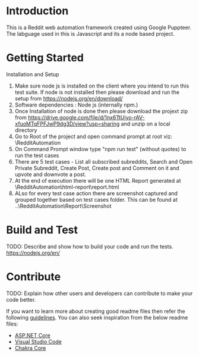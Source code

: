 # Introduction 
This is a Reddit web automation framework created using Google Puppteer. The labguage used in this is Javascript and its a node based project.

# Getting Started
Installation and Setup
1.	Make sure node js is installed on the client where you intend to run this test suite. If node is not installed then please download and run the setup from https://nodejs.org/en/download/ 
2.	Software dependencies : Node js (internally npm.)
3.	Once Installation of node is done then please download the projext zip from https://drive.google.com/file/d/1nx6TtUjyo-rAV-xfuoMTqFPFJwP9dg3D/view?usp=sharing  and unzip on a local directory
4.	Go to Root of the project and open command prompt at root viz: \RedditAutomation
5.  On Command Prompt window type "npm run test" (without quotes) to run the test cases
6.  There are 5 test cases - List all subscribed subreddits, Search and Open Private Subreddit, Create Post, Create post and Comment on it and upvote and downvote a post.
7.  At the end of execution there will be one HTML Report generated at \RedditAutomation\html-report\report.html
8.  ALso for every test case action there are screenshot captured and grouped together based on test cases folder. This can be found at ..\RedditAutomation\Report\Screenshot

# Build and Test
TODO: Describe and show how to build your code and run the tests. 
https://nodejs.org/en/ 

# Contribute
TODO: Explain how other users and developers can contribute to make your code better. 

If you want to learn more about creating good readme files then refer the following [guidelines](https://docs.microsoft.com/en-us/azure/devops/repos/git/create-a-readme?view=azure-devops). You can also seek inspiration from the below readme files:
- [ASP.NET Core](https://github.com/aspnet/Home)
- [Visual Studio Code](https://github.com/Microsoft/vscode)
- [Chakra Core](https://github.com/Microsoft/ChakraCore)
